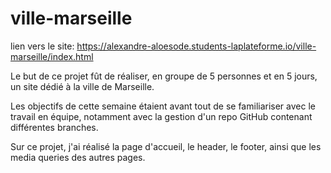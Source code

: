 # ville-marseille

lien vers le site: https://alexandre-aloesode.students-laplateforme.io/ville-marseille/index.html

Le but de ce projet fût de réaliser, en groupe de 5 personnes et en 5 jours, un site dédié à la ville de Marseille.

Les objectifs de cette semaine étaient avant tout de se familiariser avec le travail en équipe, notamment avec la gestion d'un repo GitHub 
contenant différentes branches.

Sur ce projet, j'ai réalisé la page d'accueil, le header, le footer, ainsi que les media queries des autres pages.
